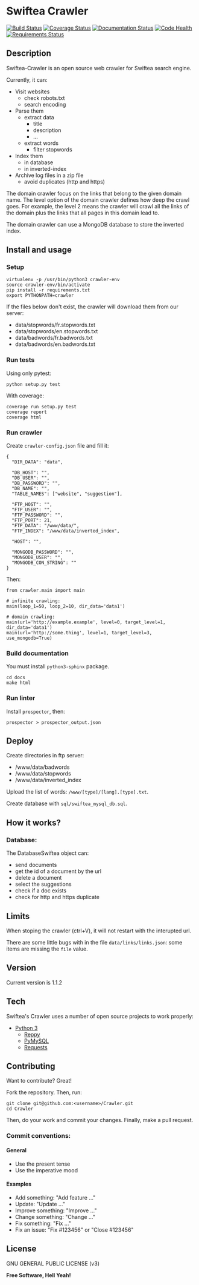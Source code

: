 # Swiftea Crawler

[![Build Status](https://travis-ci.org/Swiftea/Crawler.svg?branch=master)](https://travis-ci.org/Swiftea/Crawler)
[![Coverage Status](https://coveralls.io/repos/github/Swiftea/Crawler/badge.svg?branch=master)](https://coveralls.io/github/Swiftea/Crawler?branch=master)
[![Documentation Status](https://readthedocs.org/projects/crawler/badge/?version=master)](http://crawler.readthedocs.io/en/master/?badge=master)
[![Code Health](https://landscape.io/github/Swiftea/Crawler/master/landscape.svg?style=flat)](https://landscape.io/github/Swiftea/Crawler/master)
[![Requirements Status](https://requires.io/github/Swiftea/Crawler/requirements.svg?branch=master)](https://requires.io/github/Swiftea/Crawler/requirements/?branch=master)

## Description

Swiftea-Crawler is an open source web crawler for Swiftea search engine.

Currently, it can:
  - Visit websites
    - check robots.txt
    - search encoding
  - Parse them
    - extract data
      - title
      - description
      - ...
    - extract words
      - filter stopwords
  - Index them
    - in database
    - in inverted-index
  - Archive log files in a zip file
	- avoid duplicates (http and https)

The domain crawler focus on the links that belong to the given domain name.
The level option of the domain crawler defines how deep the crawl goes.
For example, the level 2 means the crawler will crawl all the links of the domain plus the links that all pages in this domain lead to.

The domain crawler can use a MongoDB database to store the inverted index.

## Install and usage

### Setup

    virtualenv -p /usr/bin/python3 crawler-env
    source crawler-env/bin/activate
    pip install -r requirements.txt
    export PYTHONPATH=crawler

If the files below don't exist, the crawler will download them from our server:

- data/stopwords/fr.stopwords.txt
- data/stopwords/en.stopwords.txt
- data/badwords/fr.badwords.txt
- data/badwords/en.badwords.txt

### Run tests

Using only pytest:

    python setup.py test

With coverage:

    coverage run setup.py test
    coverage report
    coverage html

### Run crawler

Create `crawler-config.json` file and fill it:

    {
      "DIR_DATA": "data",

      "DB_HOST": "",
      "DB_USER": "",
      "DB_PASSWORD": "",
      "DB_NAME": "",
      "TABLE_NAMES": ["website", "suggestion"],

      "FTP_HOST": "",
      "FTP_USER": "",
      "FTP_PASSWORD": "",
      "FTP_PORT": 21,
      "FTP_DATA": "/www/data/",
      "FTP_INDEX": "/www/data/inverted_index",

      "HOST": "",

      "MONGODB_PASSWORD": "",
      "MONGODB_USER": "",
      "MONGODB_CON_STRING": ""
    }

Then:

    from crawler.main import main

    # infinite crawling:
    main(loop_1=50, loop_2=10, dir_data='data1')

    # domain crawling:
    main(url='http://example.example', level=0, target_level=1, dir_data='data1')
    main(url='http://some.thing', level=1, target_level=3, use_mongodb=True)


### Build documentation

You must install `python3-sphinx` package.

    cd docs
    make html

### Run linter

Install `prospector`, then:

    prospector > prospector_output.json

## Deploy

Create directories in ftp server:

 - /www/data/badwords
 - /www/data/stopwords
 - /www/data/inverted_index

Upload the list of words: `/www/[type]/[lang].[type].txt`.

Create database with `sql/swiftea_mysql_db.sql`.


## How it works?

### Database:
The DatabaseSwiftea object can:
 - send documents
 - get the id of a document by the url
 - delete a document
 - select the suggestions
 - check if a doc exists
 - check for http and https duplicate

## Limits

When stoping the crawler (ctrl+V), it will not restart with the interupted url.

There are some little bugs with in the file `data/links/links.json`: some items are missing the `file` value.

## Version

Current version is 1.1.2

## Tech

Swiftea's Crawler uses a number of open source projects to work properly:

- [Python 3](https://www.python.org/)
  - [Reppy](https://github.com/seomoz/reppy)
  - [PyMySQL](https://github.com/PyMySQL/PyMySQL/)
  - [Requests](https://github.com/kennethreitz/requests)


## Contributing

Want to contribute? Great!

Fork the repository. Then, run:

    git clone git@github.com:<username>/Crawler.git
    cd Crawler

Then, do your work and commit your changes. Finally, make a pull request.

### Commit conventions:

#### General
  - Use the present tense
  - Use the imperative mood

#### Examples
  - Add something: "Add feature ..."
  - Update: "Update ..."
  - Improve something: "Improve ..."
  - Change something: "Change ..."
  - Fix something: "Fix ..."
  - Fix an issue: "Fix #123456" or "Close #123456"

License
----

GNU GENERAL PUBLIC LICENSE (v3)

**Free Software, Hell Yeah!**
